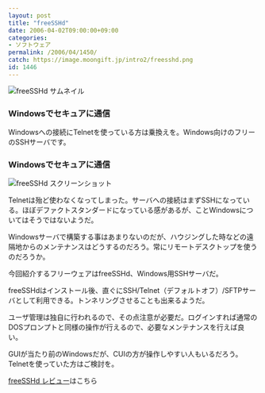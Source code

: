 ```yaml
---
layout: post
title: "freeSSHd"
date: 2006-04-02T09:00:00+09:00
categories:
- ソフトウェア
permalink: /2006/04/1450/
catch: https://image.moongift.jp/intro2/freesshd.png
id: 1446
---
```

 ![freeSSHd サムネイル](https://image.moongift.jp/intro2/freesshd.t.png "freeSSHd サムネイル")
  

### Windowsでセキュアに通信
  
Windowsへの接続にTelnetを使っている方は乗換えを。Windows向けのフリーのSSHサーバです。  
<!--more-->  

### Windowsでセキュアに通信
  

![freeSSHd スクリーンショット](https://image.moongift.jp/intro2/freesshd.png "freeSSHd スクリーンショット")

  

Telnetは殆ど使わなくなってしまった。サーバへの接続はまずSSHになっている。ほぼデファクトスタンダードになっている感があるが、ことWindowsについてはそうではないようだ。

  

Windowsサーバで構築する事はあまりないのだが、ハウジングした時などの遠隔地からのメンテナンスはどうするのだろう。常にリモートデスクトップを使うのだろうか。

  

今回紹介するフリーウェアはfreeSSHd、Windows用SSHサーバだ。

  

freeSSHdはインストール後、直ぐにSSH/Telnet（デフォルトオフ）/SFTPサーバとして利用できる。トンネリングさせることも出来るようだ。

  

ユーザ管理は独自に行われるので、その点注意が必要だ。ログインすれば通常のDOSプロンプトと同様の操作が行えるので、必要なメンテナンスを行えば良い。

  

GUIが当たり前のWindowsだが、CUIの方が操作しやすい人もいるだろう。Telnetを使っていた方はご検討を。

  

[freeSSHd レビュー](http://fw.moongift.jp/review/i-1453.html)はこちら

